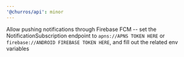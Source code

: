 ```yaml
---
'@churros/api': minor
---
```


Allow pushing notifications through Firebase FCM -- set the NotificationSubscription endpoint to `apns://APNS TOKEN HERE` or `firebase://ANDROID FIREBASE TOKEN HERE`, and fill out the related env variables
